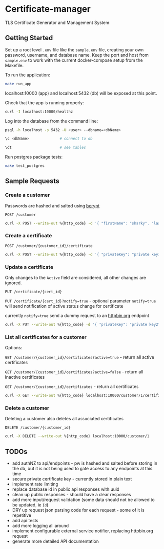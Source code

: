 # Certificate-manager

TLS Certificate Generator and Management System

## Getting Started

Set up a root level `.env` file like the `sample.env` file, creating your own password, username, and database name. 
Keep the port and host from `sample.env` to work with the current docker-compose setup from the Makefile.

To run the application:
```bash
make run_app
```
localhost:10000 (app) and localhost:5432 (db) will be exposed at this point.

Check that the app is running properly:

```bash
curl -I localhost:10000/healthz
```

Log into the database from the command line: 
```bash
psql -h localhost -p 5432 -U <user> --dbname=<dbName>

\c <dbName>              # connect to db

\dt                      # see tables
```

Run postgres package tests:
```bash
make test_postgres
```

## Sample Requests

### Create a customer
Passwords are hashed and salted using [bcrypt](https://godoc.org/golang.org/x/crypto/bcrypt)

`POST /customer`

```bash
curl -X POST --write-out %{http_code} -d '{ "firstName": "sharky", "lastName": "sharks", "email": "sharky@sharks.com", "password": "pass"}' -H 'Content-Type: application/json' localhost:10000/customer
```

### Create a certificate
`POST /customer/{customer_id}/certificate`
```bash
curl -X POST --write-out %{http_code} -d '{ "privateKey": "private key1", "body": "bodyodyody", "active": true}' -H 'Content-Type: application/json' localhost:10000/customer/1/certificate
```

### Update a certificate
Only changes to the `Active` field are considered, all other changes are ignored.

`PUT /certificate/{cert_id}`

`PUT /certificate/{cert_id}?notify=true` - optional parameter `notify=true` will send notification of active status change for certificate

currently `notify=true` send a dummy request to an [httpbin.org](http.org) endpoint 

```bash
curl -X PUT --write-out %{http_code} -d '{ "privateKey": "private key2", "body": "bodyodyody-active", "active": false}' -H 'Content-Type: application/json' localhost:10000/certificate/2
```

### List all certificates for a customer
Options:

`GET /customer/{customer_id}/certificates?active=true` - return all active certificates

`GET /customer/{customer_id}/certificates?active=false` - return all inactive certificates

`GET /customer/{customer_id}/certificates` - return all certificates

```bash
curl -X GET --write-out %{http_code} localhost:10000/customer/1/certificates?active=true | jq .
```

### Delete a customer
Deleting a customer also deletes all associated certificates

`DELETE /customer/{customer_id}`

```bash
curl -X DELETE --write-out %{http_code} localhost:10000/customer/1
```

## TODOs

- add authNZ to api/endpoints - pw is hashed and salted before storing in the db, but it is not being used to gate access to any endpoints at this time
- secure private certificate key - currently stored in plain text
- implement rate limiting
- replace database id in public api responses with uuid
- clean up public responses - should have a clear responses
- add more input/request validation (some data should not be allowed to be updated, ie `Id`)
- DRY up request json parsing code for each request - some of it is repetitive
- add api tests
- add more logging all around
- implement configurable external service notifier, replacing httpbin.org request
- generate more detailed API documentation